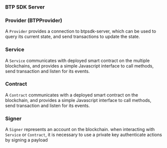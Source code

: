 ### BTP SDK Server

### Provider (BTPProvider)
A `Provider` provides a connection to btpsdk-server, which can be used to query its current state, and send transactions to update the state.

### Service
A `Service` communicates with deployed smart contract on the multiple blockchains, and provides a simple Javascript interface to call methods, send transaction and listen for its events.

### Contract
A `Contract` communicates with a deployed smart contract on the blockchain, and provides a simple Javascript interface to call methods, send transaction and listen for its events.

### Signer
A `Signer` represents an account on the blockchain. when interacting with `Service` or `Contract`, it is necessary to use a private key authenticate actions by signing a payload

